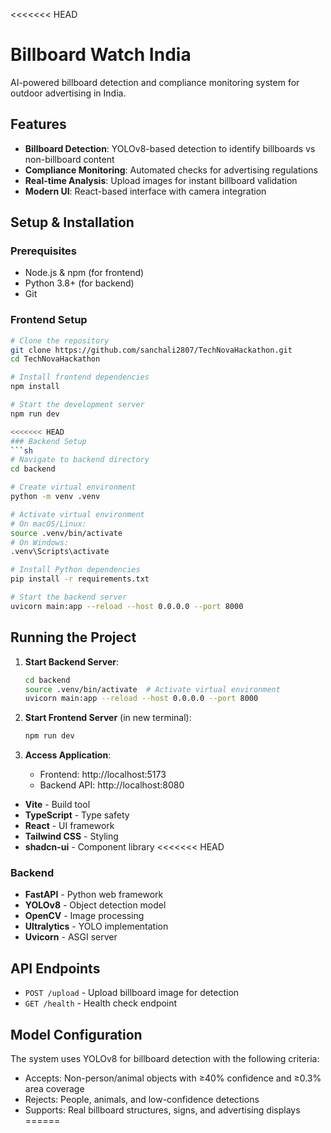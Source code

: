 <<<<<<< HEAD
# Billboard Watch India

AI-powered billboard detection and compliance monitoring system for outdoor advertising in India.

## Features

- **Billboard Detection**: YOLOv8-based detection to identify billboards vs non-billboard content
- **Compliance Monitoring**: Automated checks for advertising regulations
- **Real-time Analysis**: Upload images for instant billboard validation
- **Modern UI**: React-based interface with camera integration

## Setup & Installation

### Prerequisites
- Node.js & npm (for frontend)
- Python 3.8+ (for backend)
- Git

### Frontend Setup
```sh
# Clone the repository
git clone https://github.com/sanchali2807/TechNovaHackathon.git
cd TechNovaHackathon

# Install frontend dependencies
npm install

# Start the development server
npm run dev

<<<<<<< HEAD
### Backend Setup
```sh
# Navigate to backend directory
cd backend

# Create virtual environment
python -m venv .venv

# Activate virtual environment
# On macOS/Linux:
source .venv/bin/activate
# On Windows:
.venv\Scripts\activate

# Install Python dependencies
pip install -r requirements.txt

# Start the backend server
uvicorn main:app --reload --host 0.0.0.0 --port 8000
```

## Running the Project

1. **Start Backend Server**:
   ```sh
   cd backend
   source .venv/bin/activate  # Activate virtual environment
   uvicorn main:app --reload --host 0.0.0.0 --port 8000
   ```

2. **Start Frontend Server** (in new terminal):
   ```sh
   npm run dev
   ```

3. **Access Application**:
   - Frontend: http://localhost:5173
   - Backend API: http://localhost:8080
- **Vite** - Build tool
- **TypeScript** - Type safety
- **React** - UI framework
- **Tailwind CSS** - Styling
- **shadcn-ui** - Component library
<<<<<<< HEAD

### Backend
- **FastAPI** - Python web framework
- **YOLOv8** - Object detection model
- **OpenCV** - Image processing
- **Ultralytics** - YOLO implementation
- **Uvicorn** - ASGI server

## API Endpoints

- `POST /upload` - Upload billboard image for detection
- `GET /health` - Health check endpoint

## Model Configuration

The system uses YOLOv8 for billboard detection with the following criteria:
- Accepts: Non-person/animal objects with ≥40% confidence and ≥0.3% area coverage
- Rejects: People, animals, and low-confidence detections
- Supports: Real billboard structures, signs, and advertising displays
======


